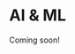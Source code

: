# AI & ML
Coming soon!
<!-- 

 It could be that AI helps to democratize geospatial analysis by lowering the cost of entry to geospatial data and software. Democratization of data medium article 
 
A curated list of resources, tools, frameworks, articles, and projects related to Machine Learning Operations (MLOps): https://github.com/Pythondeveloper6/Awesome-MLOPS?tab=readme-ov-file#paid-courses

## Machine Learning
Whitebark pine example from EE and possibly make it into an app.

## AI

From Josep Ferrer (@rfeers on twitter): In multiple linear regression, imagine you're baking. You've got different ingredients or variables. You need the perfect recipe (model) for your cake (prediction). Each ingredient's quantity (coefficient) affects the taste (outcome).

## Resources
- [Jupyter generative AI](https://blog.jupyter.org/generative-ai-in-jupyter-3f7174824862)
- [Autonomous GIS](https://github.com/gladcolor/LLM-Geo) repo
- [Clay Foundation Model](https://clay-foundation.github.io/model/index.html). Only works on linux devices with CUDA GPUs? 
- [human brain edge over ai article](https://www.linkedin.com/pulse/where-human-brain-still-has-edge-over-ai-fast-company-j2jpe/)
- [A Beginner's Guide to Prompt Engineering with GitHub Copilot](http://gg.gg/1b54nw). Extensive guide on how to better engineer your prompts to code better and best use AI. Also applicable to prompts in other platforms such as Gemini or ChatGPT.
Articles on copilot prompt engineering.

geogpt. medium article is underwhelming but the repo has better examples. https://medium.com/@ageospatial/geogpt-using-openais-custom-gpts-for-geospatial-analysis-aa6145f9666d

ai plugin for QGIS: https://medium.com/aino-world/introducing-the-aino-ai-plugin-for-qgis-enhancing-spatial-data-analysis-8cf3b9e66da1
-->

